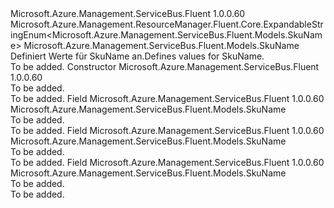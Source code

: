 <Type Name="SkuName" FullName="Microsoft.Azure.Management.ServiceBus.Fluent.Models.SkuName">
  <TypeSignature Language="C#" Value="public class SkuName : Microsoft.Azure.Management.ResourceManager.Fluent.Core.ExpandableStringEnum&lt;Microsoft.Azure.Management.ServiceBus.Fluent.Models.SkuName&gt;" />
  <TypeSignature Language="ILAsm" Value=".class public auto ansi beforefieldinit SkuName extends Microsoft.Azure.Management.ResourceManager.Fluent.Core.ExpandableStringEnum`1&lt;class Microsoft.Azure.Management.ServiceBus.Fluent.Models.SkuName&gt;" />
  <TypeSignature Language="DocId" Value="T:Microsoft.Azure.Management.ServiceBus.Fluent.Models.SkuName" />
  <TypeSignature Language="VB.NET" Value="Public Class SkuName&#xA;Inherits ExpandableStringEnum(Of SkuName)" />
  <TypeSignature Language="F#" Value="type SkuName = class&#xA;    inherit ExpandableStringEnum&lt;SkuName&gt;" />
  <AssemblyInfo>
    <AssemblyName>Microsoft.Azure.Management.ServiceBus.Fluent</AssemblyName>
    <AssemblyVersion>1.0.0.60</AssemblyVersion>
  </AssemblyInfo>
  <Base>
    <BaseTypeName>Microsoft.Azure.Management.ResourceManager.Fluent.Core.ExpandableStringEnum&lt;Microsoft.Azure.Management.ServiceBus.Fluent.Models.SkuName&gt;</BaseTypeName>
    <BaseTypeArguments>
      <BaseTypeArgument TypeParamName="!0">Microsoft.Azure.Management.ServiceBus.Fluent.Models.SkuName</BaseTypeArgument>
    </BaseTypeArguments>
  </Base>
  <Interfaces />
  <Docs>
    <summary>
            <span data-ttu-id="821b3-101">Definiert Werte für SkuName an.</span><span class="sxs-lookup"><span data-stu-id="821b3-101">Defines values for SkuName.</span></span>
            </summary>
    <remarks>To be added.</remarks>
  </Docs>
  <Members>
    <Member MemberName=".ctor">
      <MemberSignature Language="C#" Value="public SkuName ();" />
      <MemberSignature Language="ILAsm" Value=".method public hidebysig specialname rtspecialname instance void .ctor() cil managed" />
      <MemberSignature Language="DocId" Value="M:Microsoft.Azure.Management.ServiceBus.Fluent.Models.SkuName.#ctor" />
      <MemberSignature Language="VB.NET" Value="Public Sub New ()" />
      <MemberType>Constructor</MemberType>
      <AssemblyInfo>
        <AssemblyName>Microsoft.Azure.Management.ServiceBus.Fluent</AssemblyName>
        <AssemblyVersion>1.0.0.60</AssemblyVersion>
      </AssemblyInfo>
      <Parameters />
      <Docs>
        <summary>To be added.</summary>
        <remarks>To be added.</remarks>
      </Docs>
    </Member>
    <Member MemberName="Basic">
      <MemberSignature Language="C#" Value="public static readonly Microsoft.Azure.Management.ServiceBus.Fluent.Models.SkuName Basic;" />
      <MemberSignature Language="ILAsm" Value=".field public static initonly class Microsoft.Azure.Management.ServiceBus.Fluent.Models.SkuName Basic" />
      <MemberSignature Language="DocId" Value="F:Microsoft.Azure.Management.ServiceBus.Fluent.Models.SkuName.Basic" />
      <MemberSignature Language="VB.NET" Value="Public Shared ReadOnly Basic As SkuName " />
      <MemberSignature Language="F#" Value=" staticval mutable Basic : Microsoft.Azure.Management.ServiceBus.Fluent.Models.SkuName" Usage="Microsoft.Azure.Management.ServiceBus.Fluent.Models.SkuName.Basic" />
      <MemberType>Field</MemberType>
      <AssemblyInfo>
        <AssemblyName>Microsoft.Azure.Management.ServiceBus.Fluent</AssemblyName>
        <AssemblyVersion>1.0.0.60</AssemblyVersion>
      </AssemblyInfo>
      <ReturnValue>
        <ReturnType>Microsoft.Azure.Management.ServiceBus.Fluent.Models.SkuName</ReturnType>
      </ReturnValue>
      <Docs>
        <summary>To be added.</summary>
        <remarks>To be added.</remarks>
      </Docs>
    </Member>
    <Member MemberName="Premium">
      <MemberSignature Language="C#" Value="public static readonly Microsoft.Azure.Management.ServiceBus.Fluent.Models.SkuName Premium;" />
      <MemberSignature Language="ILAsm" Value=".field public static initonly class Microsoft.Azure.Management.ServiceBus.Fluent.Models.SkuName Premium" />
      <MemberSignature Language="DocId" Value="F:Microsoft.Azure.Management.ServiceBus.Fluent.Models.SkuName.Premium" />
      <MemberSignature Language="VB.NET" Value="Public Shared ReadOnly Premium As SkuName " />
      <MemberSignature Language="F#" Value=" staticval mutable Premium : Microsoft.Azure.Management.ServiceBus.Fluent.Models.SkuName" Usage="Microsoft.Azure.Management.ServiceBus.Fluent.Models.SkuName.Premium" />
      <MemberType>Field</MemberType>
      <AssemblyInfo>
        <AssemblyName>Microsoft.Azure.Management.ServiceBus.Fluent</AssemblyName>
        <AssemblyVersion>1.0.0.60</AssemblyVersion>
      </AssemblyInfo>
      <ReturnValue>
        <ReturnType>Microsoft.Azure.Management.ServiceBus.Fluent.Models.SkuName</ReturnType>
      </ReturnValue>
      <Docs>
        <summary>To be added.</summary>
        <remarks>To be added.</remarks>
      </Docs>
    </Member>
    <Member MemberName="Standard">
      <MemberSignature Language="C#" Value="public static readonly Microsoft.Azure.Management.ServiceBus.Fluent.Models.SkuName Standard;" />
      <MemberSignature Language="ILAsm" Value=".field public static initonly class Microsoft.Azure.Management.ServiceBus.Fluent.Models.SkuName Standard" />
      <MemberSignature Language="DocId" Value="F:Microsoft.Azure.Management.ServiceBus.Fluent.Models.SkuName.Standard" />
      <MemberSignature Language="VB.NET" Value="Public Shared ReadOnly Standard As SkuName " />
      <MemberSignature Language="F#" Value=" staticval mutable Standard : Microsoft.Azure.Management.ServiceBus.Fluent.Models.SkuName" Usage="Microsoft.Azure.Management.ServiceBus.Fluent.Models.SkuName.Standard" />
      <MemberType>Field</MemberType>
      <AssemblyInfo>
        <AssemblyName>Microsoft.Azure.Management.ServiceBus.Fluent</AssemblyName>
        <AssemblyVersion>1.0.0.60</AssemblyVersion>
      </AssemblyInfo>
      <ReturnValue>
        <ReturnType>Microsoft.Azure.Management.ServiceBus.Fluent.Models.SkuName</ReturnType>
      </ReturnValue>
      <Docs>
        <summary>To be added.</summary>
        <remarks>To be added.</remarks>
      </Docs>
    </Member>
  </Members>
</Type>